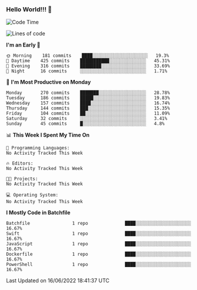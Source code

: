 ### Hello World!!! 👋

<!--
**kekotek/kekotek** is a ✨ _special_ ✨ repository because its `README.md` (this file) appears on your GitHub profile.

Here are some ideas to get you started:

- 🔭 I’m currently working on ...
- 🌱 I’m currently learning ...
- 👯 I’m looking to collaborate on ...
- 🤔 I’m looking for help with ...
- 💬 Ask me about ...
- 📫 How to reach me: ...
- 😄 Pronouns: ...
- ⚡ Fun fact: ...
-->

<!--START_SECTION:waka-->
![Code Time](http://img.shields.io/badge/Code%20Time-0%20secs-blue)

![Lines of code](https://img.shields.io/badge/From%20Hello%20World%20I%27ve%20Written-19%20Thousand%20lines%20of%20code-blue)

**I'm an Early 🐤** 

```text
🌞 Morning    181 commits    ████░░░░░░░░░░░░░░░░░░░░░   19.3% 
🌆 Daytime    425 commits    ███████████░░░░░░░░░░░░░░   45.31% 
🌃 Evening    316 commits    ████████░░░░░░░░░░░░░░░░░   33.69% 
🌙 Night      16 commits     ░░░░░░░░░░░░░░░░░░░░░░░░░   1.71%

```
📅 **I'm Most Productive on Monday** 

```text
Monday       270 commits    ███████░░░░░░░░░░░░░░░░░░   28.78% 
Tuesday      186 commits    █████░░░░░░░░░░░░░░░░░░░░   19.83% 
Wednesday    157 commits    ████░░░░░░░░░░░░░░░░░░░░░   16.74% 
Thursday     144 commits    ███░░░░░░░░░░░░░░░░░░░░░░   15.35% 
Friday       104 commits    ██░░░░░░░░░░░░░░░░░░░░░░░   11.09% 
Saturday     32 commits     ░░░░░░░░░░░░░░░░░░░░░░░░░   3.41% 
Sunday       45 commits     █░░░░░░░░░░░░░░░░░░░░░░░░   4.8%

```


📊 **This Week I Spent My Time On** 

```text
💬 Programming Languages: 
No Activity Tracked This Week

🔥 Editors: 
No Activity Tracked This Week

🐱‍💻 Projects: 
No Activity Tracked This Week

💻 Operating System: 
No Activity Tracked This Week

```

**I Mostly Code in Batchfile** 

```text
Batchfile                1 repo              ████░░░░░░░░░░░░░░░░░░░░░   16.67% 
Swift                    1 repo              ████░░░░░░░░░░░░░░░░░░░░░   16.67% 
JavaScript               1 repo              ████░░░░░░░░░░░░░░░░░░░░░   16.67% 
Dockerfile               1 repo              ████░░░░░░░░░░░░░░░░░░░░░   16.67% 
PowerShell               1 repo              ████░░░░░░░░░░░░░░░░░░░░░   16.67%

```



 Last Updated on 16/06/2022 18:41:37 UTC
<!--END_SECTION:waka-->
